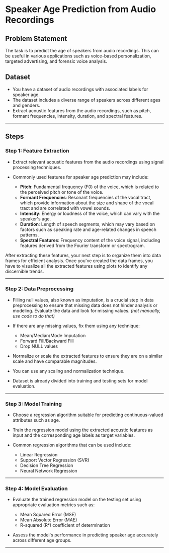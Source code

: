 # Speaker Age Prediction from Audio Recordings

## Problem Statement

The task is to predict the age of speakers from audio recordings. This can be useful in various applications such as voice-based personalization, targeted advertising, and forensic voice analysis.

## Dataset

* You have a dataset of audio recordings with associated labels for speaker age.
* The dataset includes a diverse range of speakers across different ages and genders.
* Extract acoustic features from the audio recordings, such as pitch, formant frequencies, intensity, duration, and spectral features.
---

## Steps

### Step 1: Feature Extraction

* Extract relevant acoustic features from the audio recordings using signal processing techniques.
* Commonly used features for speaker age prediction may include:

  * **Pitch**: Fundamental frequency (F0) of the voice, which is related to the perceived pitch or tone of the voice.
  * **Formant Frequencies**: Resonant frequencies of the vocal tract, which provide information about the size and shape of the vocal tract and are correlated with vowel sounds.
  * **Intensity**: Energy or loudness of the voice, which can vary with the speaker's age.
  * **Duration**: Length of speech segments, which may vary based on factors such as speaking rate and age-related changes in speech patterns.
  * **Spectral Features**: Frequency content of the voice signal, including features derived from the Fourier transform or spectrogram.

After extracting these features, your next step is to organize them into data frames for efficient analysis.
Once you've created the data frames, you have to visualize all the extracted features using plots to identify any discernible trends.

---

### Step 2: Data Preprocessing

* Filling null values, also known as imputation, is a crucial step in data preprocessing to ensure that missing data does not hinder analysis or modeling. Evaluate the data and look for missing values. *(not manually, use code to do that)*
* If there are any missing values, fix them using any technique:

  * Mean/Median/Mode Imputation
  * Forward Fill/Backward Fill
  * Drop NULL values
* Normalize or scale the extracted features to ensure they are on a similar scale and have comparable magnitudes.
* You can use any scaling and normalization technique.
* Dataset is already divided into training and testing sets for model evaluation.

---

### Step 3: Model Training

* Choose a regression algorithm suitable for predicting continuous-valued attributes such as age.
* Train the regression model using the extracted acoustic features as input and the corresponding age labels as target variables.
* Common regression algorithms that can be used include:

  * Linear Regression
  * Support Vector Regression (SVR)
  * Decision Tree Regression
  * Neural Network Regression

---

### Step 4: Model Evaluation

* Evaluate the trained regression model on the testing set using appropriate evaluation metrics such as:

  * Mean Squared Error (MSE)
  * Mean Absolute Error (MAE)
  * R-squared (R²) coefficient of determination
* Assess the model's performance in predicting speaker age accurately across different age groups.

---
